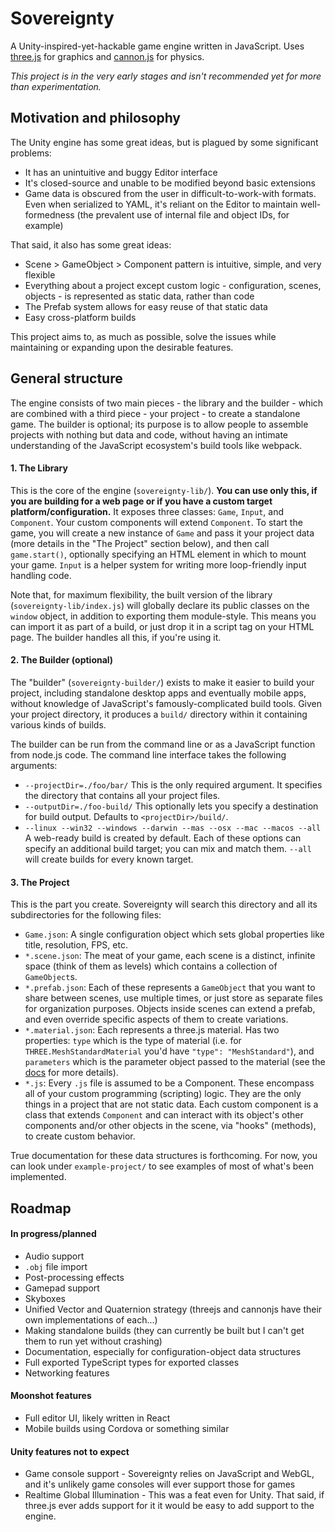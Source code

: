 
# Sovereignty
A Unity-inspired-yet-hackable game engine written in JavaScript. Uses [three.js](https://github.com/mrdoob/three.js/) for graphics and [cannon.js](https://github.com/schteppe/cannon.js) for physics.

*This project is in the very early stages and isn't recommended yet for more than experimentation.*

## Motivation and philosophy
The Unity engine has some great ideas, but is plagued by some significant problems:
- It has an unintuitive and buggy Editor interface
- It's closed-source and unable to be modified beyond basic extensions
- Game data is obscured from the user in difficult-to-work-with formats. Even when serialized to YAML, it's reliant on the Editor to maintain well-formedness (the prevalent use of internal file and object IDs, for example)

That said, it also has some great ideas:
- Scene > GameObject > Component pattern is intuitive, simple, and very flexible
- Everything about a project except custom logic - configuration, scenes, objects - is represented as static data, rather than code
- The Prefab system allows for easy reuse of that static data
- Easy cross-platform builds

This project aims to, as much as possible, solve the issues while maintaining or expanding upon the desirable features.

## General structure
The engine consists of two main pieces - the library and the builder - which are combined with a third piece - your project - to create a standalone game. The builder is optional; its purpose is to allow people to assemble projects with nothing but data and code, without having an intimate understanding of the JavaScript ecosystem's build tools like webpack.

#### 1. The Library
This is the core of the engine (`sovereignty-lib/`). **You can use only this, if you are building for a web page or if you have a custom target platform/configuration.** It exposes three classes: `Game`, `Input`, and `Component`. Your custom components will extend `Component`. To start the game, you will create a new instance of `Game` and pass it your project data (more details in the "The Project" section below), and then call `game.start()`, optionally specifying an HTML element in which to mount your game. `Input` is a helper system for writing more loop-friendly input handling code.

Note that, for maximum flexibility, the built version of the library (`sovereignty-lib/index.js`) will globally declare its public classes on the `window` object, in addition to exporting them module-style. This means you can import it as part of a build, or just drop it in a script tag on your HTML page. The builder handles all this, if you're using it.

#### 2. The Builder (optional)
The "builder" (`sovereignty-builder/`) exists to make it easier to build your project, including standalone desktop apps and eventually mobile apps, without knowledge of JavaScript's famously-complicated build tools. Given your project directory, it produces a `build/` directory within it containing various kinds of builds.

The builder can be run from the command line or as a JavaScript function from node.js code. The command line interface takes the following arguments:

- `--projectDir=./foo/bar/` This is the only required argument. It specifies the directory that contains all your project files.
- `--outputDir=./foo-build/` This optionally lets you specify a destination for build output. Defaults to `<projectDir>/build/`.
- `--linux --win32 --windows --darwin --mas --osx --mac --macos --all` A web-ready build is created by default. Each of these options can specify an additional build target; you can mix and match them. `--all` will create builds for every known target.

#### 3. The Project
This is the part you create. Sovereignty will search this directory and all its subdirectories for the following files:

- `Game.json`: A single configuration object which sets global properties like title, resolution, FPS, etc.
- `*.scene.json`: The meat of your game, each scene is a distinct, infinite space (think of them as levels) which contains a collection of `GameObject`s.
- `*.prefab.json`: Each of these represents a `GameObject` that you want to share between scenes, use multiple times, or just store as separate files for organization purposes. Objects inside scenes can extend a prefab, and even override specific aspects of them to create variations.
- `*.material.json`: Each represents a three.js material. Has two properties: `type` which is the type of material (i.e. for `THREE.MeshStandardMaterial` you'd have `"type": "MeshStandard"`), and `parameters` which is the parameter object passed to the material (see the [docs](https://threejs.org/docs/#api/materials/Material) for more details).
- `*.js`: Every `.js` file is assumed to be a Component. These encompass all of your custom programming (scripting) logic. They are the only things in a project that are not static data. Each custom component is a class that extends `Component` and can interact with its object's other components and/or other objects in the scene, via "hooks" (methods), to create custom behavior.

True documentation for these data structures is forthcoming. For now, you can look under `example-project/` to see examples of most of what's been implemented.

## Roadmap
#### In progress/planned
- Audio support
- `.obj` file import
- Post-processing effects
- Gamepad support
- Skyboxes
- Unified Vector and Quaternion strategy (threejs and cannonjs have their own implementations of each...)
- Making standalone builds (they can currently be built but I can't get them to run yet without crashing)
- Documentation, especially for configuration-object data structures
- Full exported TypeScript types for exported classes
- Networking features

#### Moonshot features
- Full editor UI, likely written in React
- Mobile builds using Cordova or something similar

#### Unity features not to expect
- Game console support - Sovereignty relies on JavaScript and WebGL, and it's unlikely game consoles will ever support those for games
- Realtime Global Illumination - This was a feat even for Unity. That said, if three.js ever adds support for it it would be easy to add support to the engine.
